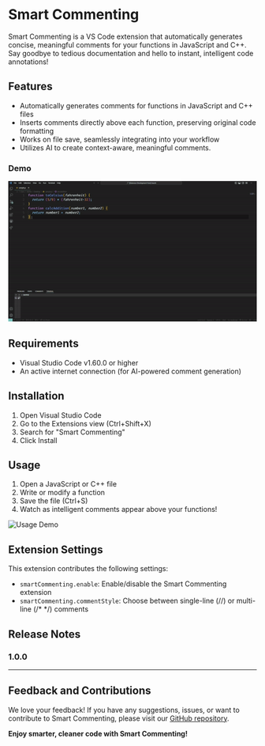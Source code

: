 # Smart Commenting

Smart Commenting is a VS Code extension that automatically generates concise, meaningful comments for your functions in JavaScript and C++. Say goodbye to tedious documentation and hello to instant, intelligent code annotations!

## Features

- Automatically generates comments for functions in JavaScript and C++ files
- Inserts comments directly above each function, preserving original code formatting
- Works on file save, seamlessly integrating into your workflow
- Utilizes AI to create context-aware, meaningful comments.

### Demo

![C++ Comment Generation](Demos/Demo.gif)

## Requirements

- Visual Studio Code v1.60.0 or higher
- An active internet connection (for AI-powered comment generation)

## Installation

1. Open Visual Studio Code
2. Go to the Extensions view (Ctrl+Shift+X)
3. Search for "Smart Commenting"
4. Click Install

## Usage

1. Open a JavaScript or C++ file
2. Write or modify a function
3. Save the file (Ctrl+S)
4. Watch as intelligent comments appear above your functions!

![Usage Demo](images/usage-demo.gif)

## Extension Settings

This extension contributes the following settings:

- `smartCommenting.enable`: Enable/disable the Smart Commenting extension
- `smartCommenting.commentStyle`: Choose between single-line (//) or multi-line (/\* \*/) comments

## Release Notes

### 1.0.0

---

## Feedback and Contributions

We love your feedback! If you have any suggestions, issues, or want to contribute to Smart Commenting, please visit our [GitHub repository](https://github.com/yourusername/smart-commenting).

**Enjoy smarter, cleaner code with Smart Commenting!**
